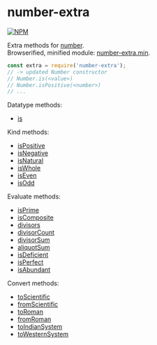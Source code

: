 # number-extra

[![NPM](https://nodei.co/npm/number-extra.png)](https://nodei.co/npm/number-extra/)

Extra methods for [number].<br>
Browserified, minified module: [number-extra.min].

```javascript
const extra = require('number-extra');
// -> updated Number constructor
// Number.is(<value>)
// Number.isPositive(<number>)
// ...
```

Datatype methods:
- [is](https://www.npmjs.com/package/number-is)

Kind methods:
- [isPositive](https://www.npmjs.com/package/number-ispositive)
- [isNegative](https://www.npmjs.com/package/number-isnegative)
- [isNatural](https://www.npmjs.com/package/number-isnatural)
- [isWhole](https://www.npmjs.com/package/number-iswhole)
- [isEven](https://www.npmjs.com/package/number-iseven)
- [isOdd](https://www.npmjs.com/package/number-isodd)

Evaluate methods:
- [isPrime](https://www.npmjs.com/package/number-isprime)
- [isComposite](https://www.npmjs.com/package/number-iscomposite)
- [divisors](https://www.npmjs.com/package/number-divisors)
- [divisorCount](https://www.npmjs.com/package/number-divisorcount)
- [divisorSum](https://www.npmjs.com/package/number-divisorsum)
- [aliquotSum](https://www.npmjs.com/package/number-aliquotsum)
- [isDeficient](https://www.npmjs.com/package/number-isdeficient)
- [isPerfect](https://www.npmjs.com/package/number-isperfect)
- [isAbundant](https://www.npmjs.com/package/number-isabundant)

Convert methods:
- [toScientific](https://www.npmjs.com/package/number-toscientific)
- [fromScientific](https://www.npmjs.com/package/number-fromscientific)
- [toRoman](https://www.npmjs.com/package/number-toroman)
- [fromRoman](https://www.npmjs.com/package/number-fromroman)
- [toIndianSystem](https://www.npmjs.com/package/number-toindiansystem)
- [toWesternSystem](https://www.npmjs.com/package/number-towesternsystem)


[number]: https://developer.mozilla.org/en-US/docs/Web/JavaScript/Reference/Global_Objects/Number
[number-extra.min]: https://www.npmjs.com/package/number-extra.min
